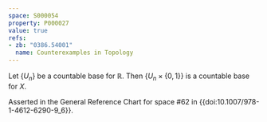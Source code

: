 ```yaml
---
space: S000054
property: P000027
value: true
refs:
- zb: "0386.54001"
  name: Counterexamples in Topology
---
```


Let $\{U_n\}$ be a countable base for $\mathbb{R}$. Then $\{U_n \times \{0,1\}\}$ is a countable base for $X$.

Asserted in the General Reference Chart for space #62 in
{{doi:10.1007/978-1-4612-6290-9_6}}.
